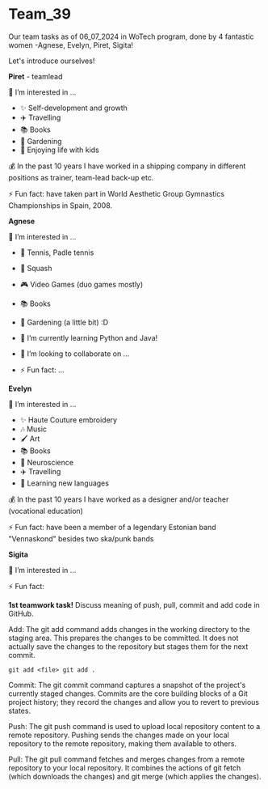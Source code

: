 # Team_39

Our team tasks as of 06_07_2024 in WoTech program, done by 4 fantastic women -Agnese, Evelyn, Piret, Sigita! 

Let's introduce ourselves!

**Piret** - teamlead

👀 I’m interested in ...
- ✨ Self-development and growth
- ✈️ Travelling
- 📚 Books
- 🌱 Gardening
- 💞️ Enjoying life with kids

💰 In the past 10 years I have worked in a shipping company in different positions as trainer, team-lead back-up etc.

⚡ Fun fact: have taken part in World Aesthetic Group Gymnastics Championships in Spain, 2008.

**Agnese**

👀 I’m interested in ...

- 🎾 Tennis, Padle tennis
- 🎾 Squash
- 🎮 Video Games (duo games mostly)
- 📚 Books
- 🌱 Gardening (a little bit) :D


- 🌱 I’m currently learning Python and Java! 
- 💞️ I’m looking to collaborate on ...
- ⚡ Fun fact: ...

**Evelyn**

👀 I’m interested in ...

- ✨ Haute Couture embroidery
- 🎶 Music
- 🖌️ Art
- 📚 Books
- 🧠 Neuroscience
- ✈️ Travelling
- 📖 Learning new languages
  
💰 In the past 10 years I have worked as a designer and/or teacher (vocational education) 

⚡ Fun fact: have been a member of a legendary Estonian band "Vennaskond" besides two ska/punk bands

**Sigita**

👀 I’m interested in ...

⚡ Fun fact: 

**1st teamwork task!**
Discuss meaning of push, pull, commit and add code in GitHub.

Add: The git add command adds changes in the working directory to the staging area. This prepares the changes to be committed. It does not actually save the changes to the repository but stages them for the next commit.

``git add <file>
git add .``



Commit: The git commit command captures a snapshot of the project's currently staged changes. Commits are the core building blocks of a Git project history; they record the changes and allow you to revert to previous states.

Push: The git push command is used to upload local repository content to a remote repository. Pushing sends the changes made on your local repository to the remote repository, making them available to others.

Pull: The git pull command fetches and merges changes from a remote repository to your local repository. It combines the actions of git fetch (which downloads the changes) and git merge (which applies the changes).
